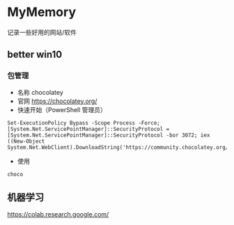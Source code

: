 # MyMemory
记录一些好用的网站/软件

## better win10

### 包管理
- 名称
chocolatey
- 官网
https://chocolatey.org/
- 快速开始（PowerShell 管理员）
```
Set-ExecutionPolicy Bypass -Scope Process -Force; [System.Net.ServicePointManager]::SecurityProtocol = [System.Net.ServicePointManager]::SecurityProtocol -bor 3072; iex ((New-Object System.Net.WebClient).DownloadString('https://community.chocolatey.org/install.ps1'))
```
- 使用
```
choco
```

## 机器学习

https://colab.research.google.com/


